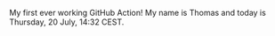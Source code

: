 My first ever working GitHub Action!
My name is Thomas and today is Thursday, 20 July, 14:32 CEST. 
